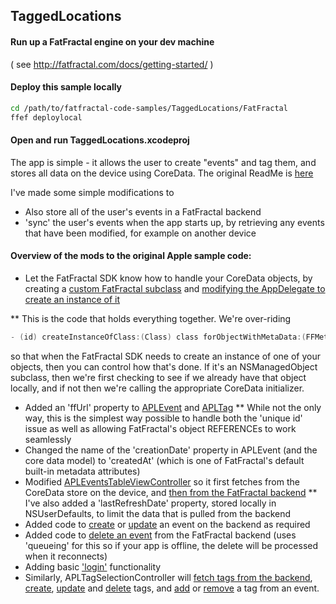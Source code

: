 ## TaggedLocations
#### Run up a FatFractal engine on your dev machine
( see http://fatfractal.com/docs/getting-started/ )
#### Deploy this sample locally
```Bash
cd /path/to/fatfractal-code-samples/TaggedLocations/FatFractal
ffef deploylocal
```
#### Open and run TaggedLocations.xcodeproj
The app is simple - it allows the user to create "events" and tag them, and stores all data on the device using CoreData. The original ReadMe is [here](ReadMe.txt)

I've made some simple modifications to
* Also store all of the user's events in a FatFractal backend
* 'sync' the user's events when the app starts up, by retrieving any events that have been modified, for example on another device

#### Overview of the mods to the original Apple sample code:
* Let the FatFractal SDK know how to handle your CoreData objects, by creating a [custom FatFractal subclass](TaggedLocations/APLAppDelegate.m#L58-L94) and [modifying the AppDelegate to create an instance of it](TaggedLocations/APLAppDelegate.m#L147-L160)

** This is the code that holds everything together. We're over-riding
```Objective-C
- (id) createInstanceOfClass:(Class) class forObjectWithMetaData:(FFMetaData *)objMetaData
```
so that when the FatFractal SDK needs to create an instance of one of your objects, then you can control how that's done. If it's an NSManagedObject subclass, then we're first checking to see if we already have that object locally, and if not then we're calling the appropriate CoreData initializer.
* Added an 'ffUrl' property to [APLEvent](TaggedLocations/APLEvent.h#L55) and [APLTag](TaggedLocations/APLTag.h#L55)
** While not the only way, this is the simplest way possible to handle both the 'unique id' issue as well as allowing FatFractal's object REFERENCEs to work seamlessly
* Changed the name of the 'creationDate' property in APLEvent (and the core data model) to 'createdAt' (which is one of FatFractal's default built-in metadata attributes)
* Modified [APLEventsTableViewController](TaggedLocations/APLEventsTableViewController.m#L199-L205) so it first fetches from the CoreData store on the device, and [then from the FatFractal backend](TaggedLocations/APLEventsTableViewController.m#L149-L188)
** I've also added a 'lastRefreshDate' property, stored locally in NSUserDefaults, to limit the data that is pulled from the backend
* Added code to [create](TaggedLocations/APLEventsTableViewController.m#L419-L433) or [update](TaggedLocations/APLEventsTableViewController.m#L405-L419) an event on the backend as required
* Added code to [delete an event](TaggedLocations/APLEventsTableViewController.m#L286) from the FatFractal backend (uses 'queueing' for this so if your app is offline, the delete will be processed when it reconnects)
* Adding basic ['login'](TaggedLocations/APLEvent.h#L58) functionality
* Similarly, APLTagSelectionController will [fetch tags from the backend](TaggedLocations/APLTagSelectionController.m#L125-L157), [create](TaggedLocations/APLTagSelectionController.m#L443), [update](TaggedLocations/APLTagSelectionController.m#L429) and [delete](TaggedLocations/APLTagSelectionController.m#L320) tags, and [add](TaggedLocations/APLTagSelectionController.m#L404) or [remove](TaggedLocations/APLTagSelectionController.m#L399) a tag from an event.
